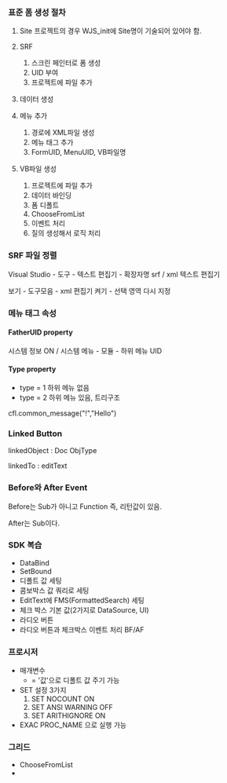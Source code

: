 ### 표준 폼 생성 절차

1. Site 프로젝트의 경우 WJS_init에 Site명이 기술되어 있어야 함.

2. SRF

   1. 스크린 페인터로 폼 생성
   2. UID 부여
   3. 프로젝트에 파일 추가

3. 데이터 생성

4. 메뉴 추가

   1. 경로에 XML파일 생성
   2. 메뉴 태그 추가
   3. FormUID, MenuUID, VB파일명

5. VB파일 생성

   1. 프로젝트에 파일 추가
   2. 데이터 바인딩
   3. 폼 디폴트
   4. ChooseFromList
   5. 이벤트 처리
   6. 질의 생성해서 로직 처리

   

### SRF 파일 정렬

Visual Studio - 도구 - 텍스트 편집기 - 확장자명 srf / xml 텍스트 편집기 

보기 - 도구모음 - xml 편집기 켜기 - 선택 영역 다시 지정



### 메뉴 태그 속성 

#### FatherUID property

시스템 정보 ON / 시스템 메뉴 - 모듈 - 하위 메뉴 UID

#### Type property

- type = 1 하위 메뉴 없음
- type = 2 하위 메뉴 있음, 트리구조



cfl.common_message("!","Hello")



### Linked Button

linkedObject : Doc ObjType

linkedTo : editText



### Before와 After Event

Before는 Sub가 아니고 Function 즉, 리턴값이 있음.

After는 Sub이다.



### SDK 복습

- DataBind
- SetBound
- 디폴트 값 세팅
- 콤보박스 값 쿼리로 세팅
- EditText에 FMS(FormattedSearch)  세팅
- 체크 박스 기본 값(2가지로 DataSource, UI)
- 라디오 버튼
- 라디오 버튼과 체크박스 이벤트 처리 BF/AF



### 프로시저

- 매개변수
  - = '값'으로 디폴트 값 주기 가능
- SET 설정 3가지
  1. SET NOCOUNT ON
  2. SET ANSI WARNING OFF
  3. SET ARITHIGNORE ON
- EXAC PROC_NAME 으로 실행 가능



### 그리드

- ChooseFromList
- 
